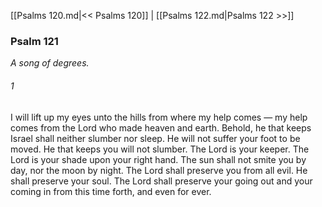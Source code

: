 [[Psalms 120.md|<< Psalms 120]]  |  [[Psalms 122.md|Psalms 122 >>]]

### Psalm 121

*A song of degrees.*

###### 1
I will lift up my eyes unto the hills from where my help comes — my help comes from the Lord who made heaven and earth. Behold, he that keeps Israel shall neither slumber nor sleep. He will not suffer your foot to be moved. He that keeps you will not slumber. The Lord is your keeper. The Lord is your shade upon your right hand. The sun shall not smite you by day, nor the moon by night. The Lord shall preserve you from all evil. He shall preserve your soul. The Lord shall preserve your going out and your coming in from this time forth, and even for ever.